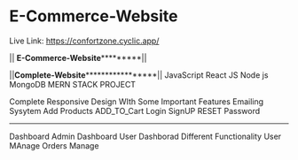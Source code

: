 # E-Commerce-Website

Live Link: https://confortzone.cyclic.app/

|| ************E-Commerce-Website*********************||

||**********Complete-Website***************************||
JavaScript
React JS 
Node js
MongoDB
MERN STACK PROJECT

Complete Responsive Design WIth Some Important Features
Emailing Sysytem 
Add Products
ADD_TO_Cart
Login
SignUP
RESET Password
*****************
Dashboard
Admin Dashboard
User Dashborad
Different Functionality
User MAnage
Orders Manage
